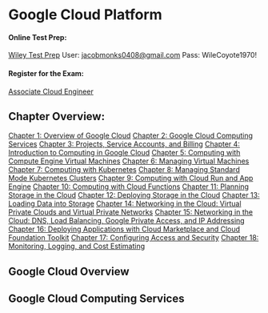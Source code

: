 # Google Cloud Platform

#### Online Test Prep:
[Wiley Test Prep](https://app.efficientlearning.com/pv5/v8/5/app/google/871446googleclceacesg2e.html?#welcome)
User: jacobmonks0408@gmail.com
Pass: WileCoyote1970!

#### Register for the Exam:
[Associate Cloud Engineer](https://cloud.google.com/learn/certification/guides/cloud-engineer)

## Chapter Overview:
[Chapter 1: Overview of Google Cloud](#google-cloud-overview)
[Chapter 2: Google Cloud Computing Services](#google-cloud-computing-services)
[Chapter 3: Projects, Service Accounts, and Billing](./Projects_Service_Accounts_Billing.md)
[Chapter 4: Introduction to Computing in Google Cloud](./Computing_Google_Cloud.md)
[Chapter 5: Computing with Compute Engine Virtual Machines](./Computing_Google_Cloud.md#compute-engine-virtual-machines)
[Chapter 6: Managing Virtual Machines](./Computing_Google_Cloud.md#managing-virtual-machines)
[Chapter 7: Computing with Kubernetes](./Kubernetes.md)
[Chapter 8: Managing Standard Mode Kubernetes Clusters](./Kubernetes.md#standard-mode-clusters)
[Chapter 9: Computing with Cloud Run and App Engine](./Cloud_Run_App_Engine.md)
[Chapter 10: Computing with Cloud Functions](./Cloud_Functions.md)
[Chapter 11: Planning Storage in the Cloud](./Cloud_Storage.md)
[Chapter 12: Deploying Storage in the Cloud](./Cloud_Storage.md#deploying-storage)
[Chapter 13: Loading Data into Storage](./Cloud_Storage.md#loading-into-storage)
[Chapter 14: Networking in the Cloud: Virtual Private Clouds and Virtual Private Networks](./Networking.md)
[Chapter 15: Networking in the Cloud: DNS, Load Balancing, Google Private Access, and IP Addressing](./Networking.md#dns)
[Chapter 16: Deploying Applications with Cloud Marketplace and Cloud Foundation Toolkit]()
[Chapter 17: Configuring Access and Security](./Access_Security.md)
[Chapter 18: Monitoring, Logging, and Cost Estimating](./Monitoring_Logging_Cost_Estimating.md)

## Google Cloud Overview

## Google Cloud Computing Services
